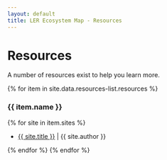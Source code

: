 ```yaml
---
layout: default
title: LER Ecosystem Map - Resources
---
```

<div class="container-fluid">
    <div class="row mx-4 py-3">
    	<div class="col">
        	<h1>Resources</h1>
    	</div>
 	</div>
	<div class="row mx-4">
        <div class="col">
			<p>A number of resources exist to help you learn more.</p>
		</div>
	</div>	
	<div class="row mx-4">
		<div class="col">
			{% for item in site.data.resources-list.resources %}
				<h3>{{ item.name }}</h3>
					{% for site in item.sites %}
						<ul>
							<li><a href="{{ site.url }}" target="_blank">{{ site.title }}</a> | {{ site.author }}</li>
						</ul>
					{% endfor %}
			{% endfor %}
		</div>
	</div>
</div>